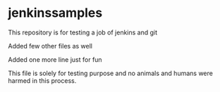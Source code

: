 # jenkinssamples
This repository is for testing a job of jenkins and git

Added few other files as well

Added one more line just for fun

This file is solely for testing purpose and no animals and humans were harmed in this process.
